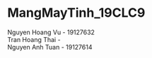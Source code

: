 # MangMayTinh_19CLC9

Nguyen Hoang Vu - 19127632 </br>
Tran Hoang Thai - </br>
Nguyen Anh Tuan - 19127614</br>
